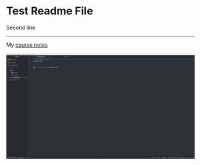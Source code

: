 # Test Readme File
Second line

_____
My [course notes](./notes.txt)

![Image of my Atom editor](./images/screenshot.jpg)
